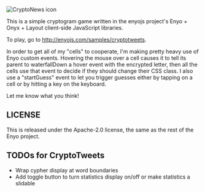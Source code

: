 ![CryptoNews icon](https://github.com/enyojs/support/raw/master/apps/cryptotweets/icon_64x64.png)

This is a simple cryptogram game written in the enyojs project's Enyo + Onyx +
Layout client-side JavaScript libraries.

To play, go to <http://enyojs.com/samples/cryptotweets>.

In order to get all of my "cells" to cooperate, I'm making pretty heavy use of
Enyo custom events.  Hovering the mouse over a cell causes it to tell its
parent to waterfallDown a hover event with the encrypted letter, then all the
cells use that event to decide if they should change their CSS class.  I also
use a "startGuess" event to let you trigger guesses either by tapping on a
cell or by hitting a key on the keyboard.

Let me know what you think!

## LICENSE

This is released under the Apache-2.0 license, the same as the rest of the
Enyo project.

## TODOs for CryptoTweets

* Wrap cypher display at word boundaries
* Add toggle button to turn statistics display on/off or
  make statistics a slidable